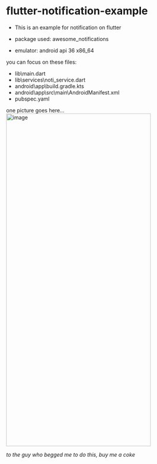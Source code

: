 # flutter-notification-example
- This is an example for notification on flutter

- package used: awesome_notifications
- emulator: android api 36 x86_64

you can focus on these files:
- lib\main.dart
- lib\services\noti_service.dart
- android\app\build.gradle.kts
- android\app\src\main\AndroidManifest.xml
- pubspec.yaml

one picture goes here...
<img width="390" height="895" alt="image" src="https://github.com/user-attachments/assets/f8461ec4-f6d0-4c59-9ff1-02118f1abb44" />


*to the guy who begged me to do this, buy me a coke*
